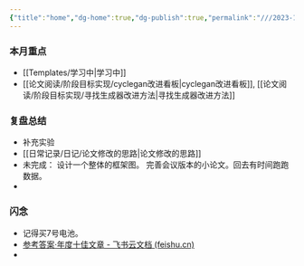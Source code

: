```yaml
---
{"title":"home","dg-home":true,"dg-publish":true,"permalink":"///2023-12-29/","tags":["gardenEntry"],"dgPassFrontmatter":true}
---
```


### 本月重点
- [[Templates/学习中\|学习中]]
- [[论文阅读/阶段目标实现/cyclegan改进看板\|cyclegan改进看板]], [[论文阅读/阶段目标实现/寻找生成器改进方法\|寻找生成器改进方法]]

### 复盘总结
- 补充实验
- [[日常记录/日记/论文修改的思路\|论文修改的思路]]
- 未完成： 设计一个整体的框架图。 完善会议版本的小论文。回去有时间跑跑数据。
- 
### 闪念
- 记得买7号电池。
- [参考答案·年度十佳文章 - 飞书云文档 (feishu.cn)](https://ouranswers.feishu.cn/wiki/PLEWwmdNmisTFNksPHycBHGlnze)
- 

